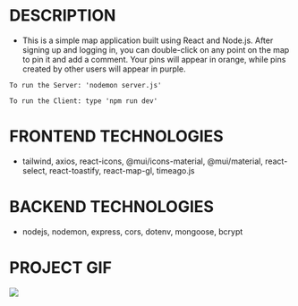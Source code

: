 # DESCRIPTION

- This is a simple map application built using React and Node.js. After signing up and logging in, you can double-click on any point on the map to pin it and add a comment. Your pins will appear in orange, while pins created by other users will appear in purple.

`To run the Server: 'nodemon server.js'`

`To run the Client: type 'npm run dev'`

# FRONTEND TECHNOLOGIES

- tailwind, axios, react-icons, @mui/icons-material, @mui/material, react-select, react-toastify, react-map-gl, timeago.js

# BACKEND TECHNOLOGIES

- nodejs, nodemon, express, cors, dotenv, mongoose, bcrypt

# PROJECT GIF

![](frontend/public/pin.gif)
